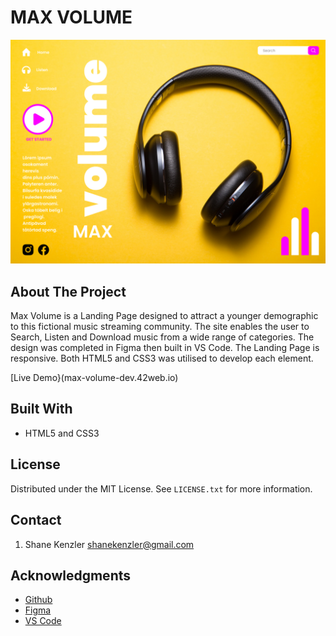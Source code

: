 # MAX VOLUME

![Live Run Sheet Screenshot](Volume_Max.jpg)

## About The Project

Max Volume is a Landing Page designed to attract a younger demographic to this fictional music streaming community. The site enables the user to Search, Listen and Download music from a wide range of categories. The design was completed in Figma then built in VS Code. The Landing Page is responsive. Both HTML5 and CSS3 was utilised to develop each element.

[Live Demo}(max-volume-dev.42web.io)

## Built With

* HTML5 and CSS3

## License

Distributed under the MIT License. See `LICENSE.txt` for more information.


## Contact
1. Shane Kenzler <shanekenzler@gmail.com>

## Acknowledgments

* [Github](https://github.com)
* [Figma](https://www.figma.com)
* [VS Code](https://code.visualstudio.com)
